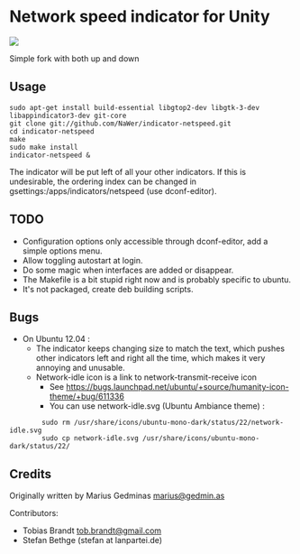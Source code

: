 Network speed indicator for Unity
=================================

![](https://raw.github.com/NaWer/indicator-netspeed/master/screenshot.png)

Simple fork with both up and down

Usage
-----

```
sudo apt-get install build-essential libgtop2-dev libgtk-3-dev libappindicator3-dev git-core
git clone git://github.com/NaWer/indicator-netspeed.git
cd indicator-netspeed
make
sudo make install
indicator-netspeed &
```

The indicator will be put left of all your other indicators. If this is undesirable, the ordering
index can be changed in gsettings:/apps/indicators/netspeed (use dconf-editor).


TODO
----

* Configuration options only accessible through dconf-editor, add a simple options menu.
* Allow toggling autostart at login.
* Do some magic when interfaces are added or disappear.
* The Makefile is a bit stupid right now and is probably specific to ubuntu.
* It's not packaged, create deb building scripts.

Bugs
----
* On Ubuntu 12.04 :
  * The indicator keeps changing size to match the text, which pushes other indicators left and right all the time, which makes it very annoying and unusable.
  * Network-idle icon is a link to network-transmit-receive icon 
    * See https://bugs.launchpad.net/ubuntu/+source/humanity-icon-theme/+bug/611336
    * You can use network-idle.svg (Ubuntu Ambiance theme) :
```
        sudo rm /usr/share/icons/ubuntu-mono-dark/status/22/network-idle.svg
        sudo cp network-idle.svg /usr/share/icons/ubuntu-mono-dark/status/22/
```

Credits
-------

Originally written by Marius Gedminas <marius@gedmin.as>

Contributors:

- Tobias Brandt <tob.brandt@gmail.com>
- Stefan Bethge (stefan at lanpartei.de)

